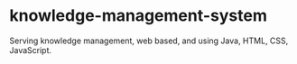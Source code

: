 # knowledge-management-system
Serving knowledge management, web based, and using Java, HTML, CSS, JavaScript.
